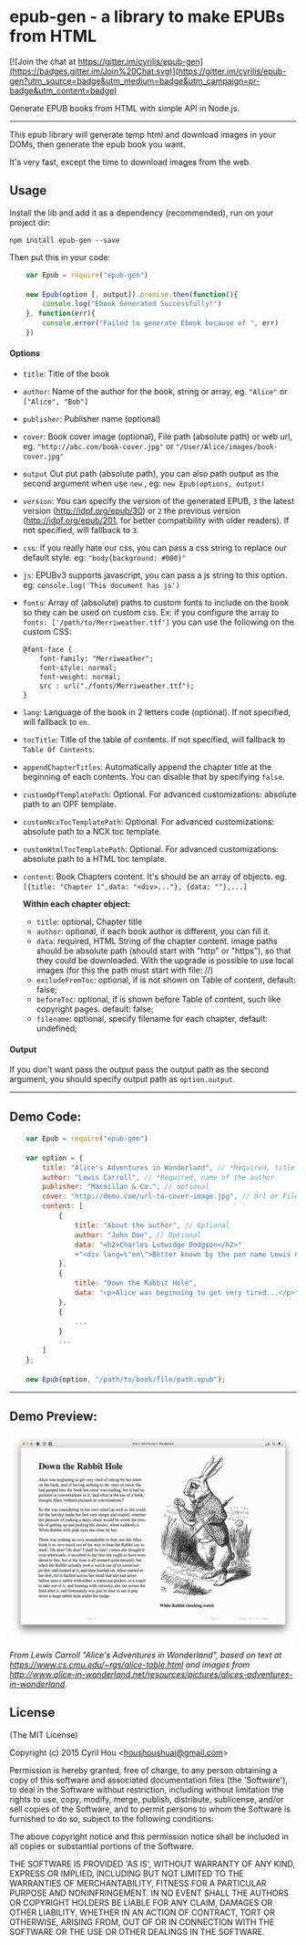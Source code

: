 # epub-gen - a library to make EPUBs from HTML

[![Join the chat at https://gitter.im/cyrilis/epub-gen](https://badges.gitter.im/Join%20Chat.svg)](https://gitter.im/cyrilis/epub-gen?utm_source=badge&utm_medium=badge&utm_campaign=pr-badge&utm_content=badge)

Generate EPUB books from HTML with simple API in Node.js.

------

This epub library will generate temp html and download images in your DOMs, then generate the epub book you want.

It's very fast, except the time to download images from the web.


## Usage

Install the lib and add it as a dependency (recommended), run on your project dir:

	npm install epub-gen --save

Then put this in your code:

```javascript
    var Epub = require("epub-gen")

    new Epub(option [, output]).promise.then(function(){
        console.log("Ebook Generated Successfully!")
   	}, function(err){
        console.error("Failed to generate Ebook because of ", err)
    })
```

#### Options

- `title`:
    Title of the book
- `author`:
    Name of the author for the book, string or array, eg. `"Alice"` or `["Alice", "Bob"]`
- `publisher`:
    Publisher name (optional)
- `cover`:
    Book cover image (optional), File path (absolute path) or web url, eg. `"http://abc.com/book-cover.jpg"` or `"/User/Alice/images/book-cover.jpg"`
- `output`
    Out put path (absolute path), you can also path output as the second argument when use `new` , eg: `new Epub(options, output)`
- `version`:
    You can specify the version of the generated EPUB, `3` the latest version (http://idpf.org/epub/30) or `2` the previous version (http://idpf.org/epub/201, for better compatibility with older readers). If not specified, will fallback to `3`.
- `css`:
    If you really hate our css, you can pass a css string to replace our default style. eg: `"body{background: #000}"`
- `js`:
    EPUBv3 supports javascript, you can pass a js string to this option. eg: `console.log('This document has js')`
- `fonts`:
    Array of (absolute) paths to custom fonts to include on the book so they can be used on custom css. Ex: if you configure the array to `fonts: ['/path/to/Merriweather.ttf']` you can use the following on the custom CSS:

    ```
    @font-face {
        font-family: "Merriweather";
        font-style: normal;
        font-weight: normal;
        src : url("./fonts/Merriweather.ttf");
    }
    ```
- `lang`:
    Language of the book in 2 letters code (optional). If not specified, will fallback to `en`.
- `tocTitle`:
    Title of the table of contents. If not specified, will fallback to `Table Of Contents`.
- `appendChapterTitles`:
    Automatically append the chapter title at the beginning of each contents. You can disable that by specifying `false`.
- `customOpfTemplatePath`:
    Optional. For advanced customizations: absolute path to an OPF template.
- `customNcxTocTemplatePath`:
    Optional. For advanced customizations: absolute path to a NCX toc template.
- `customHtmlTocTemplatePath`:
    Optional. For advanced customizations: absolute path to a HTML toc template.
- `content`:
    Book Chapters content. It's should be an array of objects. eg. `[{title: "Chapter 1",data: "<div>..."}, {data: ""},...]`

    **Within each chapter object:**

    - `title`:
        optional, Chapter title
    - `author`:
        optional, if each book author is different, you can fill it.
    - `data`:
        required, HTML String of the chapter content. image paths should be absolute path (should start with "http" or "https"), so that they could be downloaded. With the upgrade is possible to use local images (for this the path 	must start with file: //)
    - `excludeFromToc`:
        optional, if is not shown on Table of content, default: false;
    - `beforeToc`:
        optional, if is shown before Table of content, such like copyright pages. default: false;
    - `filename`:
        optional, specify filename for each chapter, default: undefined;

#### Output
If you don't want pass the output pass the output path as the second argument, you should specify output path as `option.output`.

------

## Demo Code:

```javascript
    var Epub = require("epub-gen")

    var option = {
        title: "Alice's Adventures in Wonderland", // *Required, title of the book.
        author: "Lewis Carroll", // *Required, name of the author.
        publisher: "Macmillan & Co.", // optional
        cover: "http://demo.com/url-to-cover-image.jpg", // Url or File path, both ok.
        content: [
            {
                title: "About the author", // Optional
                author: "John Doe", // Optional
                data: "<h2>Charles Lutwidge Dodgson</h2>"
                +"<div lang=\"en\">Better known by the pen name Lewis Carroll...</div>" // pass html string
            },
            {
                title: "Down the Rabbit Hole",
                data: "<p>Alice was beginning to get very tired...</p>"
            },
            {
                ...
            }
            ...
        ]
    };

    new Epub(option, "/path/to/book/file/path.epub");

```

------

## Demo Preview:

![Demo Preview](demo_preview.png?raw=true)

_From Lewis Carroll "Alice's Adventures in Wonderland", based on text at https://www.cs.cmu.edu/~rgs/alice-table.html and images from http://www.alice-in-wonderland.net/resources/pictures/alices-adventures-in-wonderland._

## License

(The MIT License)

Copyright (c) 2015 Cyril Hou &lt;houshoushuai@gmail.com&gt;

Permission is hereby granted, free of charge, to any person obtaining
a copy of this software and associated documentation files (the
'Software'), to deal in the Software without restriction, including
without limitation the rights to use, copy, modify, merge, publish,
distribute, sublicense, and/or sell copies of the Software, and to
permit persons to whom the Software is furnished to do so, subject to
the following conditions:

The above copyright notice and this permission notice shall be
included in all copies or substantial portions of the Software.

THE SOFTWARE IS PROVIDED 'AS IS', WITHOUT WARRANTY OF ANY KIND,
EXPRESS OR IMPLIED, INCLUDING BUT NOT LIMITED TO THE WARRANTIES OF
MERCHANTABILITY, FITNESS FOR A PARTICULAR PURPOSE AND NONINFRINGEMENT.
IN NO EVENT SHALL THE AUTHORS OR COPYRIGHT HOLDERS BE LIABLE FOR ANY
CLAIM, DAMAGES OR OTHER LIABILITY, WHETHER IN AN ACTION OF CONTRACT,
TORT OR OTHERWISE, ARISING FROM, OUT OF OR IN CONNECTION WITH THE
SOFTWARE OR THE USE OR OTHER DEALINGS IN THE SOFTWARE.

